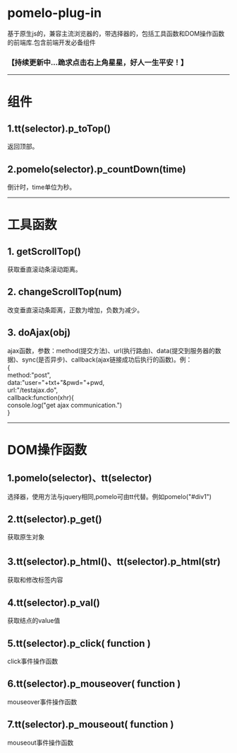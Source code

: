 # pomelo-plug-in
基于原生js的，兼容主流浏览器的，带选择器的，包括工具函数和DOM操作函数的前端库.包含前端开发必备组件<br>
<h3>【持续更新中...跪求点击右上角星星，好人一生平安！】</h3>
<hr>
<h1>组件</h1>
<h2>1.tt(selector).p_toTop()</h2>
返回顶部。
<h2>2.pomelo(selector).p_countDown(time)</h2>
倒计时，time单位为秒。
<hr>
<h1>工具函数</h1>
<h2>1. getScrollTop()</h2>
获取垂直滚动条滚动距离。
<h2>2. changeScrollTop(num)</h2>
改变垂直滚动条距离，正数为增加，负数为减少。
<h2>3. doAjax(obj)</h2>
ajax函数，参数：method(提交方法)、url(执行路由)、data(提交到服务器的数据)、sync(是否异步)、callback(ajax链接成功后执行的函数)。例：<br>
      {<br>
        method:"post",<br>
        data:"user="+txt+"&pwd="+pwd,<br>
        url:"/testajax.do",<br>
        callback:function(xhr){<br>
          console.log("get ajax communication.")<br>
        }<br>
<hr>
<h1>DOM操作函数</h1>
<h2>1.pomelo(selector)、tt(selector)</h2>
选择器，使用方法与jquery相同,pomelo可由tt代替。例如pomelo("#div1")
<h2>2.tt(selector).p_get()</h2>
获取原生对象
<h2>3.tt(selector).p_html()、tt(selector).p_html(str)</h2>
获取和修改标签内容
<h2>4.tt(selector).p_val()</h2>
获取结点的value值
<h2>5.tt(selector).p_click( function )</h2>
click事件操作函数
<h2>6.tt(selector).p_mouseover( function )</h2>
mouseover事件操作函数
<h2>7.tt(selector).p_mouseout( function )</h2>
mouseout事件操作函数

